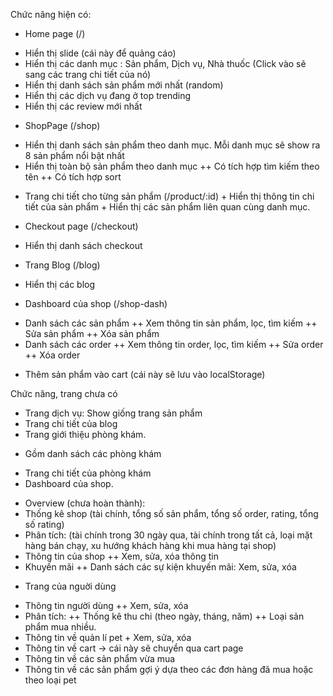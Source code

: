 Chức năng hiện có:

-   Home page (/)

*   Hiển thị slide (cái này để quảng cáo)
*   Hiển thị các danh mục : Sản phẩm, Dịch vụ, Nhà thuốc (Click vào sẽ sang các trang chi tiết của nó)
*   Hiển thị danh sách sản phẩm mới nhất (random)
*   Hiển thị các dịch vụ đang ở top trending
*   Hiển thị các review mới nhất

-   ShopPage (/shop)

*   Hiển thị danh sách sản phẩm theo danh mục. Mỗi danh mục sẽ show ra 8 sản phẩm nổi bật nhất
*   Hiển thị toàn bộ sản phẩm theo danh mục
    ++ Có tích hợp tìm kiếm theo tên
    ++ Có tích hợp sort

-   Trang chi tiết cho từng sản phẩm (/product/:id) + Hiển thị thông tin chi tiết của sản phẩm + Hiển thị các sản phẩm liên quan cùng danh mục.

-   Checkout page (/checkout)

*   Hiển thị danh sách checkout

-   Trang Blog (/blog)

*   Hiển thị các blog

-   Dashboard của shop (/shop-dash)

*   Danh sách các sản phẩm
    ++ Xem thông tin sản phẩm, lọc, tìm kiếm
    ++ Sửa sản phẩm
    ++ Xóa sản phẩm
*   Danh sách các order
    ++ Xem thông tin order, lọc, tìm kiếm
    ++ Sửa order
    ++ Xóa order

-   Thêm sản phẩm vào cart (cái này sẽ lưu vào localStorage)

Chức năng, trang chưa có

-   Trang dịch vụ: Show giống trang sản phẩm
-   Trang chi tiết của blog
-   Trang giới thiệu phòng khám.

*   Gồm danh sách các phòng khám

-   Trang chi tiết của phòng khám
-   Dashboard của shop.

*   Overview (chưa hoàn thành):
*   Thống kê shop (tài chính, tổng số sản phẩm, tổng số order, rating, tổng số rating)
*   Phân tích: (tài chính trong 30 ngày qua, tài chính trong tất cả, loại mặt hàng bán chạy, xu hướng khách hàng khi mua hàng tại shop)
*   Thông tin của shop
    ++ Xem, sửa, xóa thông tin
*   Khuyến mãi
    ++ Danh sách các sự kiện khuyến mãi: Xem, sửa, xóa

-   Trang của nguời dùng

*   Thông tin người dùng
    ++ Xem, sửa, xóa
*   Phân tích:
    ++ Thống kê thu chi (theo ngày, tháng, năm)
    ++ Loại sản phẩm mua nhiều.
*   Thông tin về quản lí pet + Xem, sửa, xóa
*   Thông tin về cart -> cái này sẽ chuyển qua cart page
*   Thông tin về các sản phẩm vừa mua
*   Thông tin về các sản phẩm gợi ý dựa theo các đơn hàng đã mua hoặc theo loại pet
